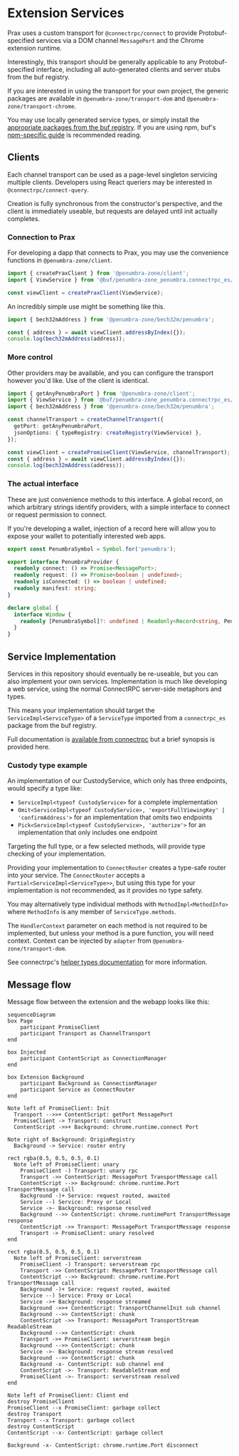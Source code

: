 # Extension Services

Prax uses a custom transport for `@connectrpc/connect` to provide
Protobuf-specified services via a DOM channel `MessagePort` and the Chrome
extension runtime.

Interestingly, this transport should be generally applicable to any
Protobuf-specified interface, including all auto-generated clients and server
stubs from the buf registry.

If you are interested in using the transport for
your own project, the generic packages are available in
`@penumbra-zone/transport-dom` and `@penumbra-zone/transport-chrome`.

You may use locally generated service types, or simply install the [appropriate
packages from the buf
registry](https://buf.build/penumbra-zone/penumbra/sdks/main). If you are using
npm, buf's [npm-specific guide](https://buf.build/docs/bsr/generated-sdks/npm)
is recommended reading.

## Clients

Each channel transport can be used as a page-level singleton servicing multiple
clients. Developers using React queriers may be interested in
`@connectrpc/connect-query`.

Creation is fully synchronous from the constructor's perspective, and the client
is immediately useable, but requests are delayed until init actually completes.

### Connection to Prax

For developing a dapp that connects to Prax, you may use the convenience functions in `@penumbra-zone/client`.

```ts
import { createPraxClient } from '@penumbra-zone/client';
import { ViewService } from '@buf/penumbra-zone_penumbra.connectrpc_es/penumbra/view/v1/view_connect';

const viewClient = createPraxClient(ViewService);
```

An incredibly simple use might be something like this.

```ts
import { bech32mAddress } from '@penumbra-zone/bech32m/penumbra';

const { address } = await viewClient.addressByIndex({});
console.log(bech32mAddress(address));
```

### More control

Other providers may be available, and you can configure the transport however
you'd like. Use of the client is identical.

```ts
import { getAnyPenumbraPort } from '@penumbra-zone/client';
import { ViewService } from '@buf/penumbra-zone_penumbra.connectrpc_es/penumbra/view/v1/view_connect';
import { bech32mAddress } from '@penumbra-zone/bech32m/penumbra';

const channelTransport = createChannelTransport({
  getPort: getAnyPenumbraPort,
  jsonOptions: { typeRegistry: createRegistry(ViewService) },
});

const viewClient = createPromiseClient(ViewService, channelTransport);
const { address } = await viewClient.addressByIndex({});
console.log(bech32mAddress(address));
```

### The actual interface

These are just convenience methods to this interface. A global record, on which
arbitrary strings identify providers, with a simple interface to connect or
request permission to connect.

If you're developing a wallet, injection of a record here will allow you to
expose your wallet to potentially interested web apps.

<!-- keep in sync with @penumbra-zone/client/global.ts` -->

```ts
export const PenumbraSymbol = Symbol.for('penumbra');

export interface PenumbraProvider {
  readonly connect: () => Promise<MessagePort>;
  readonly request: () => Promise<boolean | undefined>;
  readonly isConnected: () => boolean | undefined;
  readonly manifest: string;
}

declare global {
  interface Window {
    readonly [PenumbraSymbol]?: undefined | Readonly<Record<string, PenumbraProvider>>;
  }
}
```

## Service Implementation

Services in this repository should eventually be re-useable, but you can also
implement your own services. Implementation is much like developing a web
service, using the normal ConnectRPC server-side metaphors and types.

This means your implementation should target the `ServiceImpl<ServiceType>` of a
`ServiceType` imported from a `connectrpc_es` package from the buf registry.

Full documentation is [available from
connectrpc](https://connectrpc.com/docs/node/implementing-services) but a brief
synopsis is provided here.

### Custody type example

An implementation of our CustodyService, which only has three endpoints,
would specify a type like:

- `ServiceImpl<typeof CustodyService>` for a complete implementation
- `Omit<ServiceImpl<typeof CustodyService>, 'exportFullViewingKey' | 'confirmAddress'>` for an implementation that omits two endpoints
- `Pick<ServiceImpl<typeof CustodyService>, 'authorize'>` for an implementation that only includes one endpoint

Targeting the full type, or a few selected methods, will provide type checking
of your implementation.

Providing your implementation to `ConnectRouter` creates a type-safe router into
your service. The `ConnectRouter` accepts a `Partial<ServiceImpl<ServiceType>>`,
but using this type for your implementation is not recommended, as it
provides no type safety.

You may alternatively type individual methods with `MethodImpl<MethodInfo>`
where `MethodInfo` is any member of `ServiceType.methods`.

The `HandlerContext` parameter on each method is not required to be implemented,
but unless your method is a pure function, you will need context. Context can be
injected by `adapter` from `@penumbra-zone/transport-dom`.

See connectrpc's [helper types
documentation](https://connectrpc.com/docs/node/implementing-services#helper-types)
for more information.

<!--
TODO: link to implementation in the codebase
-->

## Message flow

Message flow between the extension and the webapp looks like this:

<!--
TODO: review for necessary updates?
-->

```mermaid
sequenceDiagram
box Page
    participant PromiseClient
    participant Transport as ChannelTransport
end

box Injected
    participant ContentScript as ConnectionManager
end

box Extension Background
    participant Background as ConnectionManager
    participant Service as ConnectRouter
end

Note left of PromiseClient: Init
  Transport -->>+ ContentScript: getPort MessagePort
  PromiseClient -> Transport: construct
  ContentScript ->>+ Background: chrome.runtime.connect Port

Note right of Background: OriginRegistry
  Background -> Service: router entry

rect rgba(0.5, 0.5, 0.5, 0.1)
  Note left of PromiseClient: unary
    PromiseClient -) Transport: unary rpc
    Transport ->> ContentScript: MessagePort TransportMessage call
    ContentScript -->> Background: chrome.runtime.Port TransportMessage call
    Background -)+ Service: request routed, awaited
    Service --) Service: Proxy or Local
    Service ->- Background: response resolved
    Background -->> ContentScript: chrome.runtimePort TransportMessage response
    ContentScript ->> Transport: MessagePort TransportMessage response
    Transport -> PromiseClient: unary resolved
end

rect rgba(0.5, 0.5, 0.5, 0.1)
  Note left of PromiseClient: serverstream
    PromiseClient -) Transport: serverstream rpc
    Transport ->> ContentScript: MessagePort TransportMessage call
    ContentScript -->> Background: chrome.runtime.Port TransportMessage call
    Background -)+ Service: request routed, awaited
    Service --) Service: Proxy or Local
    Service ->+ Background: response streamed
    Background ->>+ ContentScript: TransportChannelInit sub channel
    Background -->> ContentScript: chunk
    ContentScript ->> Transport: MessagePort TransportStream ReadableStream
    Background -->> ContentScript: chunk
    Transport ->+ PromiseClient: serverstream begin
    Background -->> ContentScript: chunk
    Service ->- Background: response stream resolved
    Background -->> ContentScript: chunk
    Background -x- ContentScript: sub channel end
    ContentScript ->- Transport: ReadableStream end
    PromiseClient ->- Transport: serverstream resolved
end

Note left of PromiseClient: Client end
destroy PromiseClient
PromiseClient --x PromiseClient: garbage collect
destroy Transport
Transport --x Transport: garbage collect
destroy ContentScript
ContentScript --x- ContentScript: garbage collect

Background -x- ContentScript: chrome.runtime.Port disconnect
```
